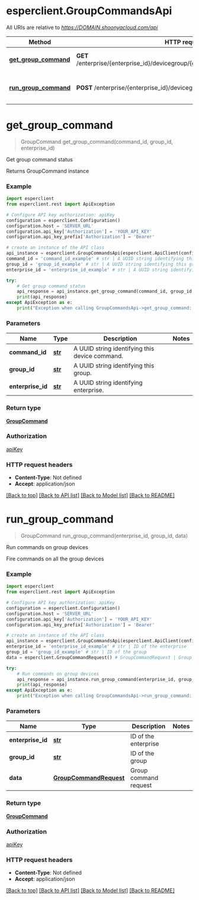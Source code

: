 # esperclient.GroupCommandsApi

All URIs are relative to *https://DOMAIN.shoonyacloud.com/api*

Method | HTTP request | Description
------------- | ------------- | -------------
[**get_group_command**](GroupCommandsApi.md#get_group_command) | **GET** /enterprise/{enterprise_id}/devicegroup/{group_id}/command/{command_id}/ | Get group command status
[**run_group_command**](GroupCommandsApi.md#run_group_command) | **POST** /enterprise/{enterprise_id}/devicegroup/{group_id}/command/ | Run commands on group devices


# **get_group_command**
> GroupCommand get_group_command(command_id, group_id, enterprise_id)

Get group command status

Returns GroupCommand instance

### Example
```python
import esperclient
from esperclient.rest import ApiException

# Configure API key authorization: apiKey
configuration = esperclient.Configuration()
configuration.host = 'SERVER_URL'
configuration.api_key['Authorization'] = 'YOUR_API_KEY'
configuration.api_key_prefix['Authorization'] = 'Bearer'

# create an instance of the API class
api_instance = esperclient.GroupCommandsApi(esperclient.ApiClient(configuration))
command_id = 'command_id_example' # str | A UUID string identifying this device command.
group_id = 'group_id_example' # str | A UUID string identifying this group.
enterprise_id = 'enterprise_id_example' # str | A UUID string identifying enterprise.

try:
    # Get group command status
    api_response = api_instance.get_group_command(command_id, group_id, enterprise_id)
    print(api_response)
except ApiException as e:
    print("Exception when calling GroupCommandsApi->get_group_command: %s\n" % e)
```

### Parameters

Name | Type | Description  | Notes
------------- | ------------- | ------------- | -------------
 **command_id** | [**str**](.md)| A UUID string identifying this device command. | 
 **group_id** | [**str**](.md)| A UUID string identifying this group. | 
 **enterprise_id** | [**str**](.md)| A UUID string identifying enterprise. | 

### Return type

[**GroupCommand**](GroupCommand.md)

### Authorization

[apiKey](../README.md#apiKey)

### HTTP request headers

 - **Content-Type**: Not defined
 - **Accept**: application/json

[[Back to top]](#) [[Back to API list]](../README.md#documentation-for-api-endpoints) [[Back to Model list]](../README.md#documentation-for-models) [[Back to README]](../README.md)

# **run_group_command**
> GroupCommand run_group_command(enterprise_id, group_id, data)

Run commands on group devices

Fire commands on all the group devices

### Example
```python
import esperclient
from esperclient.rest import ApiException

# Configure API key authorization: apiKey
configuration = esperclient.Configuration()
configuration.host = 'SERVER_URL'
configuration.api_key['Authorization'] = 'YOUR_API_KEY'
configuration.api_key_prefix['Authorization'] = 'Bearer'

# create an instance of the API class
api_instance = esperclient.GroupCommandsApi(esperclient.ApiClient(configuration))
enterprise_id = 'enterprise_id_example' # str | ID of the enterprise
group_id = 'group_id_example' # str | ID of the group
data = esperclient.GroupCommandRequest() # GroupCommandRequest | Group command request

try:
    # Run commands on group devices
    api_response = api_instance.run_group_command(enterprise_id, group_id, data)
    print(api_response)
except ApiException as e:
    print("Exception when calling GroupCommandsApi->run_group_command: %s\n" % e)
```

### Parameters

Name | Type | Description  | Notes
------------- | ------------- | ------------- | -------------
 **enterprise_id** | [**str**](.md)| ID of the enterprise | 
 **group_id** | [**str**](.md)| ID of the group | 
 **data** | [**GroupCommandRequest**](GroupCommandRequest.md)| Group command request | 

### Return type

[**GroupCommand**](GroupCommand.md)

### Authorization

[apiKey](../README.md#apiKey)

### HTTP request headers

 - **Content-Type**: Not defined
 - **Accept**: application/json

[[Back to top]](#) [[Back to API list]](../README.md#documentation-for-api-endpoints) [[Back to Model list]](../README.md#documentation-for-models) [[Back to README]](../README.md)

